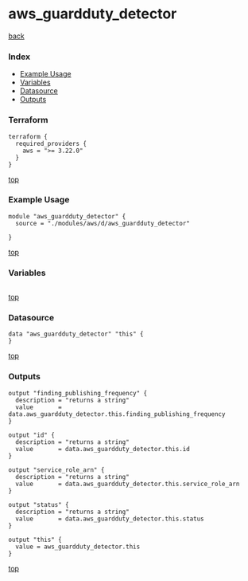 # aws_guardduty_detector
[back](../aws.md)
### Index
- [Example Usage](#example-usage)
- [Variables](#variables)
- [Datasource](#datasource)
- [Outputs](#outputs)
### Terraform
```hcl
terraform {
  required_providers {
    aws = ">= 3.22.0"
  }
}
```
[top](#index)
### Example Usage
```hcl
module "aws_guardduty_detector" {
  source = "./modules/aws/d/aws_guardduty_detector"

}
```
[top](#index)
### Variables
```hcl
```
[top](#index)

### Datasource
```hcl
data "aws_guardduty_detector" "this" {
}
```
[top](#index)
### Outputs
```hcl
output "finding_publishing_frequency" {
  description = "returns a string"
  value       = data.aws_guardduty_detector.this.finding_publishing_frequency
}

output "id" {
  description = "returns a string"
  value       = data.aws_guardduty_detector.this.id
}

output "service_role_arn" {
  description = "returns a string"
  value       = data.aws_guardduty_detector.this.service_role_arn
}

output "status" {
  description = "returns a string"
  value       = data.aws_guardduty_detector.this.status
}

output "this" {
  value = aws_guardduty_detector.this
}
```
[top](#index)
